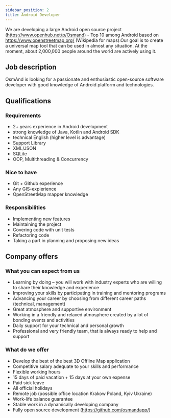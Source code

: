 ```yaml
---
sidebar_position: 2
title: Android Developer
---
```


We are developing a large Android open source project (https://www.openhub.net/p/Osmand) - Top 10 among Android based on https://www.openstreetmap.org/ (Wikipedia for maps).Our goal is to create a universal map tool that can be used in almost any situation. At the moment, about 2,000,000 people around the world are actively using it.

## Job description
OsmAnd is looking for a passionate and enthusiastic open-source software developer with good knowledge of Android platform and technologies.

## Qualifications

### Requirements
- 2+ years experience in Android development
- strong knowledge of Java, Kotlin and Android SDK
- technical English (higher level is advantage)
- Support Library
- XML/JSON
- SQLite
- OOP, Multithreading & Concurrency

### Nice to have
- Git + Github experience
- Any GIS-expierience
- OpenStreetMap mapper knowledge

### Responsibilities
- Implementing new features
- Maintaining the project
- Covering code with unit tests
- Refactoring code
- Taking a part in planning and proposing new ideas

## Company offers

### What you can expect from us
- Learning by doing – you will work with industry experts who are willing to share their knowledge and experience
- Improving your skills by participating in training and mentoring programs
- Advancing your career by choosing from different career paths (technical, management)
- Great atmosphere and supportive environment
- Working in a friendly and relaxed atmosphere created by a lot of bonding events and activities
- Daily support for your technical and personal growth
- Professional and very friendly team, that is always ready to help and support

### What do we offer
- Develop the best of the best 3D Offline Map application
- Competitive salary adequate to your skills and performance
- Flexible working hours
- 15 days of paid vacation + 15 days at your own expense
- Paid sick leave
- All official holidays
- Remote job (possible office location Krakow Poland, Kyiv Ukraine)
- Work-life balance guarantee
- Stable work in a dynamically developing company
- Fully open source development (https://github.com/osmandapp/)

